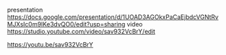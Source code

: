 presentation https://docs.google.com/presentation/d/1UOAD3AGOkxPaCaEjbdcVGNtRvMJXsIc0m9IKe3dvQO0/edit?usp=sharing
video https://studio.youtube.com/video/sav932VcBrY/edit

https://youtu.be/sav932VcBrY
